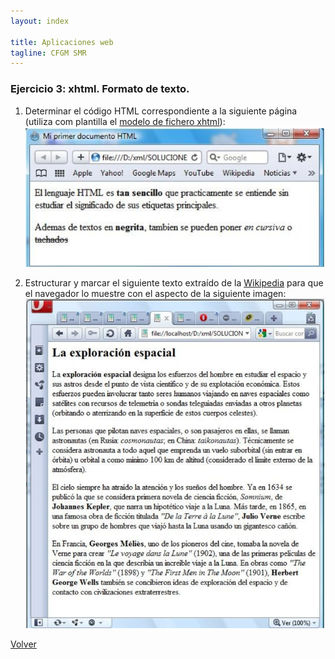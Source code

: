 ```yaml
---
layout: index

title: Aplicaciones web
tagline: CFGM SMR
---
```


### Ejercicio 3: xhtml. Formato de texto.

1. Determinar el código HTML correspondiente a la siguiente página (utiliza com plantilla el [modelo de fichero xhtml](http://dit.gonzalonazareno.org/~josedom/xhtml/modelo.txt)):
![ej1](img/ej3_1.png)

2. Estructurar y marcar el siguiente texto extraído de la [Wikipedia](http://es.wikipedia.org/wiki/Exploracion_espacial) para que el navegador lo muestre con el aspecto de la siguiente imagen:
![ej2](img/ej3_2.png)

[Volver](index)
